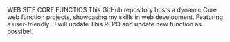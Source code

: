 WEB SITE CORE FUNCTIOS
This GitHub repository hosts a dynamic Core web function projects, showcasing my skills in web development. Featuring a user-friendly . I will update This REPO and update new function as possibel.  

